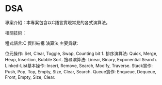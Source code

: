 # DSA
專案介紹：本專案包含以C語言實現常見的各式演算法。

相關技術：

程式語言:C
資料結構
演算法
主要貢獻:

位元操作: Set, Clear, Toggle, Swap, Counting bit 1.
排序演算法: Quick, Merge, Heap, Insertion, Bubble Sort.
搜尋演算法: Linear, Binary, Exponential Search.
Linked-List基本操作: Insert, Remove, Search, Modify, Traverse.
Stack實作: Push, Pop, Top, Empty, Size, Clear, Search.
Queue實作: Enqueue, Dequeue, Front, Empty, Size, Clear.
